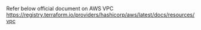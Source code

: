 




Refer below official document on AWS VPC
https://registry.terraform.io/providers/hashicorp/aws/latest/docs/resources/vpc
